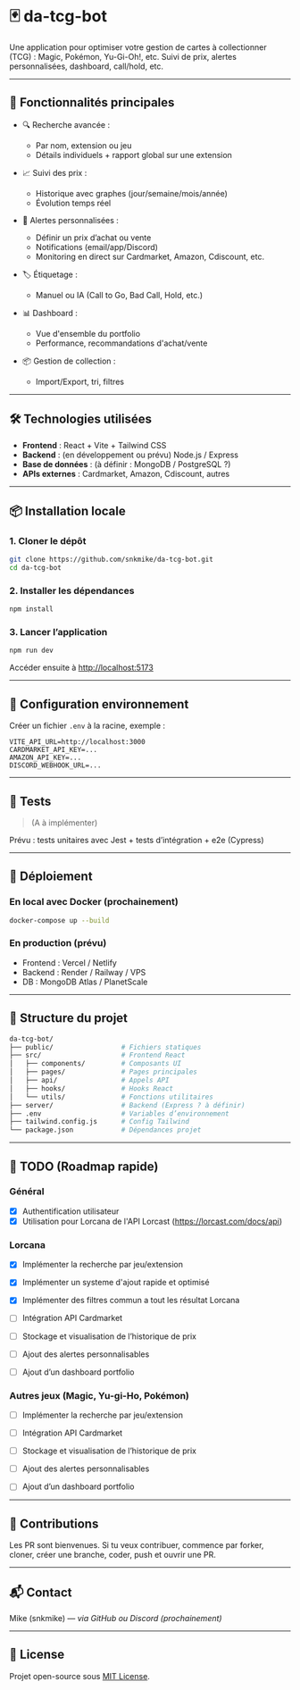 # 🃏 da-tcg-bot

Une application pour optimiser votre gestion de cartes à collectionner (TCG) : Magic, Pokémon, Yu-Gi-Oh!, etc.
Suivi de prix, alertes personnalisées, dashboard, call/hold, etc.

---

## 🚀 Fonctionnalités principales

* 🔍 Recherche avancée :

  * Par nom, extension ou jeu
  * Détails individuels + rapport global sur une extension

* 📈 Suivi des prix :

  * Historique avec graphes (jour/semaine/mois/année)
  * Évolution temps réel

* 🚨 Alertes personnalisées :

  * Définir un prix d’achat ou vente
  * Notifications (email/app/Discord)
  * Monitoring en direct sur Cardmarket, Amazon, Cdiscount, etc.

* 🏷️ Étiquetage :

  * Manuel ou IA (Call to Go, Bad Call, Hold, etc.)

* 📊 Dashboard :

  * Vue d'ensemble du portfolio
  * Performance, recommandations d'achat/vente

* 📦 Gestion de collection :

  * Import/Export, tri, filtres

---

## 🛠️ Technologies utilisées

* **Frontend** : React + Vite + Tailwind CSS
* **Backend** : (en développement ou prévu) Node.js / Express
* **Base de données** : (à définir : MongoDB / PostgreSQL ?)
* **APIs externes** : Cardmarket, Amazon, Cdiscount, autres

---

## 📦 Installation locale

### 1. Cloner le dépôt

```bash
git clone https://github.com/snkmike/da-tcg-bot.git
cd da-tcg-bot
```

### 2. Installer les dépendances

```bash
npm install
```

### 3. Lancer l’application

```bash
npm run dev
```

Accéder ensuite à [http://localhost:5173](http://localhost:5173)

---

## 🔧 Configuration environnement

Créer un fichier `.env` à la racine, exemple :

```env
VITE_API_URL=http://localhost:3000
CARDMARKET_API_KEY=...
AMAZON_API_KEY=...
DISCORD_WEBHOOK_URL=...
```

---

## 🧰 Tests

> (A à implémenter)

Prévu : tests unitaires avec Jest + tests d’intégration + e2e (Cypress)

---

## 🚀 Déploiement

### En local avec Docker (prochainement)

```bash
docker-compose up --build
```

### En production (prévu)

* Frontend : Vercel / Netlify
* Backend : Render / Railway / VPS
* DB : MongoDB Atlas / PlanetScale

---

## 📁 Structure du projet

```bash
da-tcg-bot/
├── public/                 # Fichiers statiques
├── src/                    # Frontend React
│   ├── components/         # Composants UI
│   ├── pages/              # Pages principales
│   ├── api/                # Appels API
│   ├── hooks/              # Hooks React
│   └── utils/              # Fonctions utilitaires
├── server/                 # Backend (Express ? à définir)
├── .env                    # Variables d’environnement
├── tailwind.config.js      # Config Tailwind
└── package.json            # Dépendances projet
```

---

## 📌 TODO (Roadmap rapide)

### Général
* [x] Authentification utilisateur
* [x] Utilisation pour Lorcana de l'API Lorcast (https://lorcast.com/docs/api)

### Lorcana
* [x] Implémenter la recherche par jeu/extension
* [x] Implémenter un systeme d'ajout rapide et optimisé
* [x] Implémenter des filtres commun a tout les résultat Lorcana
* [ ] Intégration API Cardmarket
* [ ] Stockage et visualisation de l’historique de prix
* [ ] Ajout des alertes personnalisables
* [ ] Ajout d’un dashboard portfolio


### Autres jeux (Magic, Yu-gi-Ho, Pokémon)
* [ ] Implémenter la recherche par jeu/extension
* [ ] Intégration API Cardmarket
* [ ] Stockage et visualisation de l’historique de prix
* [ ] Ajout des alertes personnalisables
* [ ] Ajout d’un dashboard portfolio


---

## 👥 Contributions

Les PR sont bienvenues. Si tu veux contribuer, commence par forker, cloner, créer une branche, coder, push et ouvrir une PR.

---

## 📬 Contact

Mike (snkmike) — *via GitHub ou Discord (prochainement)*

---

## 🧠 License

Projet open-source sous [MIT License](LICENSE).
